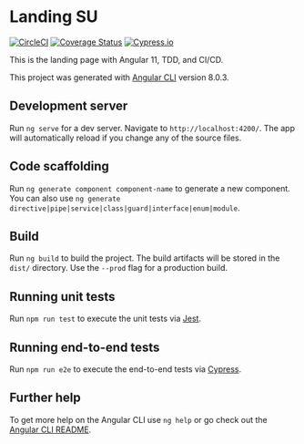 # Landing SU

[![CircleCI](https://circleci.com/gh/al3j4ndr1x/landing-su/tree/main.svg?style=svg)](https://circleci.com/gh/al3j4ndr1x/landing-su/tree/main)
[![Coverage Status](https://coveralls.io/repos/github/al3j4ndr1x/landing-su/badge.svg?branch=main)](https://coveralls.io/github/al3j4ndr1x/landing-su?branch=main)
[![Cypress.io](https://img.shields.io/badge/tested%20with-Cypress-04C38E.svg)](https://www.cypress.io/)

This is the landing page with Angular 11, TDD, and CI/CD.

This project was generated with [Angular CLI](https://github.com/angular/angular-cli) version 8.0.3.

## Development server

Run `ng serve` for a dev server. Navigate to `http://localhost:4200/`. The app will automatically reload if you change any of the source files.

## Code scaffolding

Run `ng generate component component-name` to generate a new component. You can also use `ng generate directive|pipe|service|class|guard|interface|enum|module`.

## Build

Run `ng build` to build the project. The build artifacts will be stored in the `dist/` directory. Use the `--prod` flag for a production build.

## Running unit tests

<!-- Run `ng test` to execute the unit tests via [Karma](https://karma-runner.github.io). -->

Run `npm run test` to execute the unit tests via [Jest](https://jestjs.io).

## Running end-to-end tests

<!-- Run `ng e2e` to execute the end-to-end tests via [Protractor](http://www.protractortest.org/). -->

Run `npm run e2e` to execute the end-to-end tests via [Cypress](https://www.cypress.io/).

## Further help

To get more help on the Angular CLI use `ng help` or go check out the [Angular CLI README](https://github.com/angular/angular-cli/blob/master/README.md).
